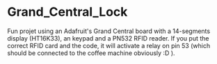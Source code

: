 # Grand_Central_Lock
Fun projet using an Adafruit's Grand Central board with a 14-segments display (HT16K33), an keypad and a PN532 RFID reader.
If you put the correct RFID card and the code, it will activate a relay on pin 53 (which should be connected to the coffee machine obviously :D ).
